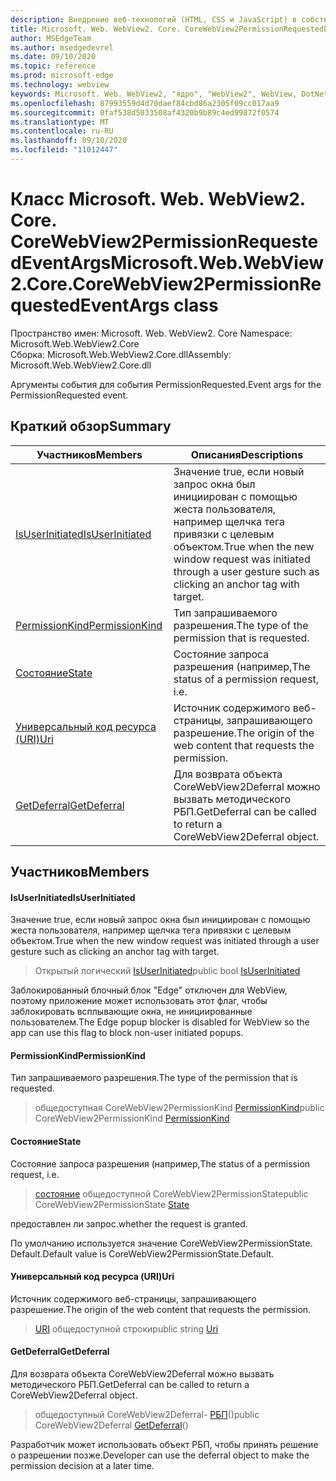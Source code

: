 ```yaml
---
description: Внедрение веб-технологий (HTML, CSS и JavaScript) в собственные приложения с помощью элемента управления Microsoft Edge WebView2
title: Microsoft. Web. WebView2. Core. CoreWebView2PermissionRequestedEventArgs
author: MSEdgeTeam
ms.author: msedgedevrel
ms.date: 09/10/2020
ms.topic: reference
ms.prod: microsoft-edge
ms.technology: webview
keywords: Microsoft. Web. WebView2, "ядро", "WebView2", WebView, DotNet, WPF, WinForms, App, EDGE, CoreWebView2, CoreWebView2Controller, браузерный элемент управления, EDGE HTML, Microsoft. Web. WebView2
ms.openlocfilehash: 87993559d4d70daef84cbd86a2305f09cc017aa9
ms.sourcegitcommit: 0faf538d5033508af4320b9b89c4ed99872f0574
ms.translationtype: MT
ms.contentlocale: ru-RU
ms.lasthandoff: 09/10/2020
ms.locfileid: "11012447"
---
```

# <span data-ttu-id="a0303-104">Класс Microsoft. Web. WebView2. Core. CoreWebView2PermissionRequestedEventArgs</span><span class="sxs-lookup"><span data-stu-id="a0303-104">Microsoft.Web.WebView2.Core.CoreWebView2PermissionRequestedEventArgs class</span></span> 

<span data-ttu-id="a0303-105">Пространство имен: Microsoft. Web. WebView2. Core </span><span class="sxs-lookup"><span data-stu-id="a0303-105">Namespace: Microsoft.Web.WebView2.Core</span></span>\
<span data-ttu-id="a0303-106">Сборка: Microsoft.Web.WebView2.Core.dll</span><span class="sxs-lookup"><span data-stu-id="a0303-106">Assembly: Microsoft.Web.WebView2.Core.dll</span></span>

<span data-ttu-id="a0303-107">Аргументы события для события PermissionRequested.</span><span class="sxs-lookup"><span data-stu-id="a0303-107">Event args for the PermissionRequested event.</span></span>

## <span data-ttu-id="a0303-108">Краткий обзор</span><span class="sxs-lookup"><span data-stu-id="a0303-108">Summary</span></span>

 <span data-ttu-id="a0303-109">Участников</span><span class="sxs-lookup"><span data-stu-id="a0303-109">Members</span></span>                        | <span data-ttu-id="a0303-110">Описания</span><span class="sxs-lookup"><span data-stu-id="a0303-110">Descriptions</span></span>
--------------------------------|---------------------------------------------
[<span data-ttu-id="a0303-111">IsUserInitiated</span><span class="sxs-lookup"><span data-stu-id="a0303-111">IsUserInitiated</span></span>](#isuserinitiated) | <span data-ttu-id="a0303-112">Значение true, если новый запрос окна был инициирован с помощью жеста пользователя, например щелчка тега привязки с целевым объектом.</span><span class="sxs-lookup"><span data-stu-id="a0303-112">True when the new window request was initiated through a user gesture such as clicking an anchor tag with target.</span></span>
[<span data-ttu-id="a0303-113">PermissionKind</span><span class="sxs-lookup"><span data-stu-id="a0303-113">PermissionKind</span></span>](#permissionkind) | <span data-ttu-id="a0303-114">Тип запрашиваемого разрешения.</span><span class="sxs-lookup"><span data-stu-id="a0303-114">The type of the permission that is requested.</span></span>
[<span data-ttu-id="a0303-115">Состояние</span><span class="sxs-lookup"><span data-stu-id="a0303-115">State</span></span>](#state) | <span data-ttu-id="a0303-116">Состояние запроса разрешения (например,</span><span class="sxs-lookup"><span data-stu-id="a0303-116">The status of a permission request, i.e.</span></span>
[<span data-ttu-id="a0303-117">Универсальный код ресурса (URI)</span><span class="sxs-lookup"><span data-stu-id="a0303-117">Uri</span></span>](#uri) | <span data-ttu-id="a0303-118">Источник содержимого веб-страницы, запрашивающего разрешение.</span><span class="sxs-lookup"><span data-stu-id="a0303-118">The origin of the web content that requests the permission.</span></span>
[<span data-ttu-id="a0303-119">GetDeferral</span><span class="sxs-lookup"><span data-stu-id="a0303-119">GetDeferral</span></span>](#getdeferral) | <span data-ttu-id="a0303-120">Для возврата объекта CoreWebView2Deferral можно вызвать методического РБП.</span><span class="sxs-lookup"><span data-stu-id="a0303-120">GetDeferral can be called to return a CoreWebView2Deferral object.</span></span>

## <span data-ttu-id="a0303-121">Участников</span><span class="sxs-lookup"><span data-stu-id="a0303-121">Members</span></span>

#### <span data-ttu-id="a0303-122">IsUserInitiated</span><span class="sxs-lookup"><span data-stu-id="a0303-122">IsUserInitiated</span></span> 

<span data-ttu-id="a0303-123">Значение true, если новый запрос окна был инициирован с помощью жеста пользователя, например щелчка тега привязки с целевым объектом.</span><span class="sxs-lookup"><span data-stu-id="a0303-123">True when the new window request was initiated through a user gesture such as clicking an anchor tag with target.</span></span>

> <span data-ttu-id="a0303-124">Открытый логический [IsUserInitiated](#isuserinitiated)</span><span class="sxs-lookup"><span data-stu-id="a0303-124">public bool [IsUserInitiated](#isuserinitiated)</span></span>

<span data-ttu-id="a0303-125">Заблокированный блочный блок "Edge" отключен для WebView, поэтому приложение может использовать этот флаг, чтобы заблокировать всплывающие окна, не инициированные пользователем.</span><span class="sxs-lookup"><span data-stu-id="a0303-125">The Edge popup blocker is disabled for WebView so the app can use this flag to block non-user initiated popups.</span></span>

#### <span data-ttu-id="a0303-126">PermissionKind</span><span class="sxs-lookup"><span data-stu-id="a0303-126">PermissionKind</span></span> 

<span data-ttu-id="a0303-127">Тип запрашиваемого разрешения.</span><span class="sxs-lookup"><span data-stu-id="a0303-127">The type of the permission that is requested.</span></span>

> <span data-ttu-id="a0303-128">общедоступная CoreWebView2PermissionKind [PermissionKind](#permissionkind)</span><span class="sxs-lookup"><span data-stu-id="a0303-128">public CoreWebView2PermissionKind [PermissionKind](#permissionkind)</span></span>

#### <span data-ttu-id="a0303-129">Состояние</span><span class="sxs-lookup"><span data-stu-id="a0303-129">State</span></span> 

<span data-ttu-id="a0303-130">Состояние запроса разрешения (например,</span><span class="sxs-lookup"><span data-stu-id="a0303-130">The status of a permission request, i.e.</span></span>

> <span data-ttu-id="a0303-131">[состояние](#state) общедоступной CoreWebView2PermissionState</span><span class="sxs-lookup"><span data-stu-id="a0303-131">public CoreWebView2PermissionState [State](#state)</span></span>

<span data-ttu-id="a0303-132">предоставлен ли запрос.</span><span class="sxs-lookup"><span data-stu-id="a0303-132">whether the request is granted.</span></span>

<span data-ttu-id="a0303-133">По умолчанию используется значение CoreWebView2PermissionState. Default.</span><span class="sxs-lookup"><span data-stu-id="a0303-133">Default value is CoreWebView2PermissionState.Default.</span></span>

#### <span data-ttu-id="a0303-134">Универсальный код ресурса (URI)</span><span class="sxs-lookup"><span data-stu-id="a0303-134">Uri</span></span> 

<span data-ttu-id="a0303-135">Источник содержимого веб-страницы, запрашивающего разрешение.</span><span class="sxs-lookup"><span data-stu-id="a0303-135">The origin of the web content that requests the permission.</span></span>

> <span data-ttu-id="a0303-136">[URI](#uri) общедоступной строки</span><span class="sxs-lookup"><span data-stu-id="a0303-136">public string [Uri](#uri)</span></span>

#### <span data-ttu-id="a0303-137">GetDeferral</span><span class="sxs-lookup"><span data-stu-id="a0303-137">GetDeferral</span></span> 

<span data-ttu-id="a0303-138">Для возврата объекта CoreWebView2Deferral можно вызвать методического РБП.</span><span class="sxs-lookup"><span data-stu-id="a0303-138">GetDeferral can be called to return a CoreWebView2Deferral object.</span></span>

> <span data-ttu-id="a0303-139">общедоступный CoreWebView2Deferral- [РБП](#getdeferral)()</span><span class="sxs-lookup"><span data-stu-id="a0303-139">public CoreWebView2Deferral [GetDeferral](#getdeferral)()</span></span>

<span data-ttu-id="a0303-140">Разработчик может использовать объект РБП, чтобы принять решение о разрешении позже.</span><span class="sxs-lookup"><span data-stu-id="a0303-140">Developer can use the deferral object to make the permission decision at a later time.</span></span>

